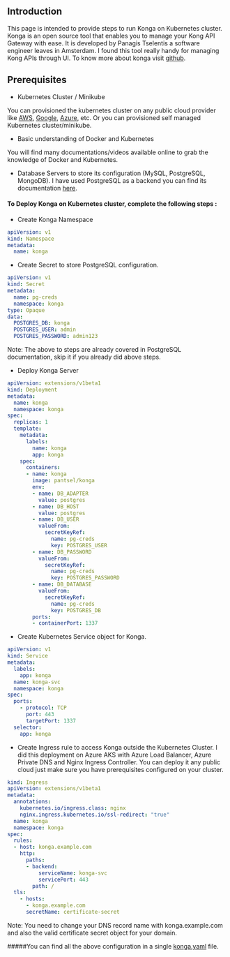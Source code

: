 ## Introduction

This page is intended to provide steps to run Konga on Kubernetes cluster. Konga is an open source tool that enables you to manage your Kong API Gateway with ease.
It is developed by Panagis Tselentis a software engineer leaves in Amsterdam. I found this tool really handy for managing Kong APIs through UI. To know more about konga visit [github](https://github.com/pantsel/konga).

## Prerequisites

* Kubernetes Cluster / Minikube 

You can provisioned the kubernetes cluster on any public cloud provider like [AWS](https://docs.aws.amazon.com/eks/latest/userguide/create-cluster.html), [Google](https://cloud.google.com/kubernetes-engine/docs/how-to), [Azure](https://docs.microsoft.com/en-us/azure/aks/kubernetes-walkthrough-portal), etc. Or you can provisioned self managed Kubernetes cluster/minikube.

* Basic understanding of Docker and Kubernetes

You will find many documentations/videos available online to grab the knowledge of Docker and Kubernetes.

* Database Servers to store its configuration (MySQL, PostgreSQL, MongoDB). I have used PostgreSQL as a backend you can find its documentation [here](./Postgres-Server.md).

#### To Deploy Konga on Kubernetes cluster, complete the following steps :

* Create Konga Namespace 
```yaml
apiVersion: v1
kind: Namespace
metadata:
  name: konga
``` 

* Create Secret to store PostgreSQL configuration.

```yaml
apiVersion: v1
kind: Secret
metadata:
  name: pg-creds
  namespace: konga
type: Opaque
data:
  POSTGRES_DB: konga
  POSTGRES_USER: admin
  POSTGRES_PASSWORD: admin123
``` 

Note: The above to steps are already covered in PostgreSQL documentation, skip it if you already did above steps. 

* Deploy Konga Server

```yaml
apiVersion: extensions/v1beta1
kind: Deployment
metadata:
  name: konga
  namespace: konga
spec:
  replicas: 1
  template:
    metadata:
      labels:
        name: konga
        app: konga
    spec:
      containers:
      - name: konga
        image: pantsel/konga
        env:
        - name: DB_ADAPTER
          value: postgres
        - name: DB_HOST
          value: postgres
        - name: DB_USER
          valueFrom:
            secretKeyRef:
              name: pg-creds
              key: POSTGRES_USER
        - name: DB_PASSWORD
          valueFrom:
            secretKeyRef:
              name: pg-creds
              key: POSTGRES_PASSWORD
        - name: DB_DATABASE
          valueFrom:
            secretKeyRef:
              name: pg-creds
              key: POSTGRES_DB
        ports:
        - containerPort: 1337
```
* Create Kubernetes Service object for Konga.
```yaml
apiVersion: v1
kind: Service
metadata:
  labels:
    app: konga
  name: konga-svc
  namespace: konga
spec:
  ports:
    - protocol: TCP
      port: 443
      targetPort: 1337
  selector:
    app: konga
``` 
* Create Ingress rule to access Konga outside the Kubernetes Cluster. I did this deployment on Azure AKS with Azure Load Balancer, Azure Private DNS and Nginx Ingress Controller.
You can deploy it any public cloud just make sure you have prerequisites configured on your cluster. 

```yaml
kind: Ingress
apiVersion: extensions/v1beta1
metadata:
  annotations:
    kubernetes.io/ingress.class: nginx
    nginx.ingress.kubernetes.io/ssl-redirect: "true"
  name: konga
  namespace: konga
spec:
  rules:
  - host: konga.example.com
    http:
      paths:
      - backend:
          serviceName: konga-svc
          servicePort: 443
        path: /
  tls:
    - hosts:
      - konga.example.com
      secretName: certificate-secret
``` 
Note: You need to change your DNS record name with konga.example.com and also the valid certificate secret object for your domain.

#####You can find all the above configuration in a single [konga.yaml](./konga.yaml) file.